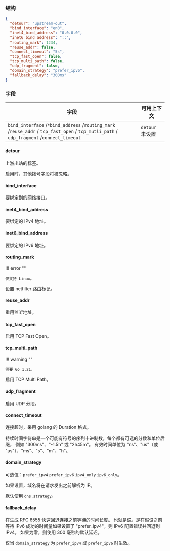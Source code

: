 ### 结构

```json
{
  "detour": "upstream-out",
  "bind_interface": "en0",
  "inet4_bind_address": "0.0.0.0",
  "inet6_bind_address": "::",
  "routing_mark": 1234,
  "reuse_addr": false,
  "connect_timeout": "5s",
  "tcp_fast_open": false,
  "tcp_multi_path": false,
  "udp_fragment": false,
  "domain_strategy": "prefer_ipv6",
  "fallback_delay": "300ms"
}
```

### 字段

| 字段                                                                                                                                       | 可用上下文        |
|------------------------------------------------------------------------------------------------------------------------------------------|--------------|
| `bind_interface` /`*bind_address` /`routing_mark` /`reuse_addr` / `tcp_fast_open` / `tcp_mutli_path` / `udp_fragment` /`connect_timeout` | `detour` 未设置 |


#### detour

上游出站的标签。

启用时，其他拨号字段将被忽略。

#### bind_interface

要绑定到的网络接口。

#### inet4_bind_address

要绑定的 IPv4 地址。

#### inet6_bind_address

要绑定的 IPv6 地址。

#### routing_mark

!!! error ""

    仅支持 Linux。

设置 netfilter 路由标记。

#### reuse_addr

重用监听地址。

#### tcp_fast_open

启用 TCP Fast Open。

#### tcp_multi_path

!!! warning ""

    需要 Go 1.21。

启用 TCP Multi Path。

#### udp_fragment

启用 UDP 分段。

#### connect_timeout

连接超时，采用 golang 的 Duration 格式。

持续时间字符串是一个可能有符号的序列十进制数，每个都有可选的分数和单位后缀， 例如 "300ms"、"-1.5h" 或 "2h45m"。
有效时间单位为 "ns"、"us"（或 "µs"）、"ms"、"s"、"m"、"h"。

#### domain_strategy

可选值：`prefer_ipv4` `prefer_ipv6` `ipv4_only` `ipv6_only`。

如果设置，域名将在请求发出之前解析为 IP。

默认使用 `dns.strategy`。

#### fallback_delay

在生成 RFC 6555 快速回退连接之前等待的时间长度。
也就是说，是在假设之前等待 IPv6 成功的时间量如果设置了 "prefer_ipv4"，则 IPv6 配置错误并回退到 IPv4。
如果为零，则使用 300 毫秒的默认延迟。

仅当 `domain_strategy` 为 `prefer_ipv4` 或 `prefer_ipv6` 时生效。
